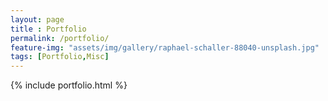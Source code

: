 ```yaml
--- 
layout: page
title : Portfolio 
permalink: /portfolio/ 
feature-img: "assets/img/gallery/raphael-schaller-88040-unsplash.jpg"
tags: [Portfolio,Misc]
---
```


{% include portfolio.html %}